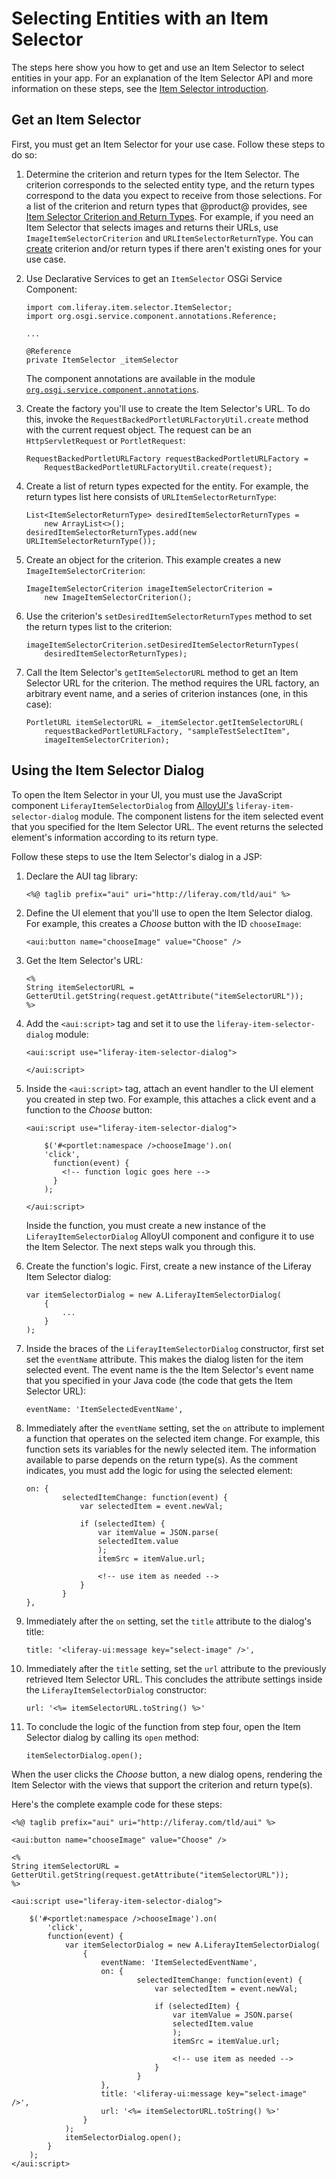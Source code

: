 # Selecting Entities with an Item Selector

The steps here show you how to get and use an Item Selector to select entities 
in your app. For an explanation of the Item Selector API and more information on 
these steps, see the 
[Item Selector introduction](liferay.com). 

## Get an Item Selector

First, you must get an Item Selector for your use case. Follow these steps to do 
so: 

1.  Determine the criterion and return types for the Item Selector. The 
    criterion corresponds to the selected entity type, and the return types 
    correspond to the data you expect to receive from those selections. For a 
    list of the criterion and return types that @product@ provides, see 
    [Item Selector Criterion and Return Types](/develop/reference/-/knowledge_base/7-2/item-selector-criterion-and-return-types). 
    For example, if you need an Item Selector that selects images and returns 
    their URLs, use `ImageItemSelectorCriterion` and 
    `URLItemSelectorReturnType`. You can 
    [create](liferay.com)
    criterion and/or return types if there aren't existing ones for your use 
    case. 

2.  Use Declarative Services to get an `ItemSelector` OSGi Service Component: 

        import com.liferay.item.selector.ItemSelector;
        import org.osgi.service.component.annotations.Reference;

        ...

        @Reference
        private ItemSelector _itemSelector

    The component annotations are available in the module 
    [`org.osgi.service.component.annotations`](http://mvnrepository.com/artifact/org.osgi/org.osgi.service.component.annotations). 

3.  Create the factory you'll use to create the Item Selector's URL. To do this, 
    invoke the `RequestBackedPortletURLFactoryUtil.create` method with the 
    current request object. The request can be an `HttpServletRequest` or 
    `PortletRequest`: 

        RequestBackedPortletURLFactory requestBackedPortletURLFactory =
            RequestBackedPortletURLFactoryUtil.create(request);

4.  Create a list of return types expected for the entity. For example, the 
    return types list here consists of `URLItemSelectorReturnType`: 

        List<ItemSelectorReturnType> desiredItemSelectorReturnTypes =
            new ArrayList<>();
        desiredItemSelectorReturnTypes.add(new URLItemSelectorReturnType());

5.  Create an object for the criterion. This example creates a new 
    `ImageItemSelectorCriterion`: 

        ImageItemSelectorCriterion imageItemSelectorCriterion =
            new ImageItemSelectorCriterion();

6.  Use the criterion's `setDesiredItemSelectorReturnTypes` method to set the 
    return types list to the criterion: 

        imageItemSelectorCriterion.setDesiredItemSelectorReturnTypes(
            desiredItemSelectorReturnTypes);

7.  Call the Item Selector's `getItemSelectorURL` method to get an Item Selector 
    URL for the criterion. The method requires the URL factory, an arbitrary 
    event name, and a series of criterion instances (one, in this case): 

        PortletURL itemSelectorURL = _itemSelector.getItemSelectorURL(
            requestBackedPortletURLFactory, "sampleTestSelectItem",
            imageItemSelectorCriterion);

## Using the Item Selector Dialog [](id=using-the-item-selector-dialog)

To open the Item Selector in your UI, you must use the JavaScript component 
`LiferayItemSelectorDialog` from 
[AlloyUI's](http://alloyui.com/) 
`liferay-item-selector-dialog` module. The component listens for the item 
selected event that you specified for the Item Selector URL. The event returns 
the selected element's information according to its return type. 

Follow these steps to use the Item Selector's dialog in a JSP: 

1.  Declare the AUI tag library: 

        <%@ taglib prefix="aui" uri="http://liferay.com/tld/aui" %>

2.  Define the UI element that you'll use to open the Item Selector dialog. For 
    example, this creates a *Choose* button with the ID `chooseImage`:

        <aui:button name="chooseImage" value="Choose" />

3.  Get the Item Selector's URL: 

        <%
        String itemSelectorURL = GetterUtil.getString(request.getAttribute("itemSelectorURL"));
        %>

3.  Add the `<aui:script>` tag and set it to use the 
    `liferay-item-selector-dialog` module: 

        <aui:script use="liferay-item-selector-dialog">

        </aui:script>

4.  Inside the `<aui:script>` tag, attach an event handler to the UI element you 
    created in step two. For example, this attaches a click event and a function 
    to the *Choose* button: 

        <aui:script use="liferay-item-selector-dialog">

            $('#<portlet:namespace />chooseImage').on(
            'click',
              function(event) {
                <!-- function logic goes here -->
              }
            );

        </aui:script>

    Inside the function, you must create a new instance of the 
    `LiferayItemSelectorDialog` AlloyUI component and configure it to use the 
    Item Selector. The next steps walk you through this. 

5.  Create the function's logic. First, create a new instance of the 
    Liferay Item Selector dialog: 

        var itemSelectorDialog = new A.LiferayItemSelectorDialog(  
            {
                ...
            }
        );

6.  Inside the braces of the `LiferayItemSelectorDialog` constructor, first set 
    set the `eventName` attribute. This makes the dialog listen for the item 
    selected event. The event name is the the Item Selector's event name that 
    you specified in your Java code (the code that gets the Item Selector URL): 

        eventName: 'ItemSelectedEventName',

7.  Immediately after the `eventName` setting, set the `on` attribute to 
    implement a function that operates on the selected item change. For example, 
    this function sets its variables for the newly selected item. The 
    information available to parse depends on the return type(s). As the comment 
    indicates, you must add the logic for using the selected element: 

        on: {
                selectedItemChange: function(event) {
                    var selectedItem = event.newVal;

                    if (selectedItem) {
                        var itemValue = JSON.parse(
                        selectedItem.value
                        );
                        itemSrc = itemValue.url;

                        <!-- use item as needed -->
                    }
                }
        },

8.  Immediately after the `on` setting, set the `title` attribute to the 
    dialog's title: 

        title: '<liferay-ui:message key="select-image" />',

9.  Immediately after the `title` setting, set the `url` attribute to the 
    previously retrieved Item Selector URL. This concludes the attribute 
    settings inside the `LiferayItemSelectorDialog` constructor: 

        url: '<%= itemSelectorURL.toString() %>'

10. To conclude the logic of the function from step four, open the Item Selector 
    dialog by calling its `open` method: 

        itemSelectorDialog.open();

When the user clicks the *Choose* button, a new dialog opens, rendering the Item
Selector with the views that support the criterion and return type(s). 

Here's the complete example code for these steps: 

    <%@ taglib prefix="aui" uri="http://liferay.com/tld/aui" %>

    <aui:button name="chooseImage" value="Choose" />

    <%
    String itemSelectorURL = GetterUtil.getString(request.getAttribute("itemSelectorURL"));
    %>

    <aui:script use="liferay-item-selector-dialog">

        $('#<portlet:namespace />chooseImage').on(
            'click', 
            function(event) {
                var itemSelectorDialog = new A.LiferayItemSelectorDialog(  
                    {
                        eventName: 'ItemSelectedEventName',
                        on: {
                                selectedItemChange: function(event) {
                                    var selectedItem = event.newVal;

                                    if (selectedItem) {
                                        var itemValue = JSON.parse(
                                        selectedItem.value
                                        );
                                        itemSrc = itemValue.url;
    
                                        <!-- use item as needed -->
                                    }
                                }
                        },
                        title: '<liferay-ui:message key="select-image" />',
                        url: '<%= itemSelectorURL.toString() %>'
                    }
                );
                itemSelectorDialog.open();
            }
        );
    </aui:script>
